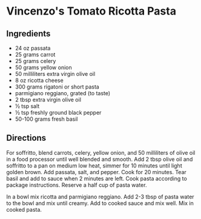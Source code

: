 # Vincenzo's Tomato Ricotta Pasta

## Ingredients

- 24 oz passata
- 25 grams carrot
- 25 grams celery
- 50 grams yellow onion
- 50 milliliters extra virgin olive oil
- 8 oz ricotta cheese
- 300 grams rigatoni or short pasta
- parmigiano reggiano, grated (to taste)
- 2 tbsp extra virgin olive oil
- ½ tsp salt
- ½ tsp freshly ground black pepper
- 50-100 grams fresh basil

## Directions

For soffritto, blend carrots, celery, yellow onion, and 50 milliliters of
olive oil in a food processor until well blended and smooth. Add 2 tbsp olive
oil and soffritto to a pan on medium low heat, simmer for 10 minutes until
light golden brown. Add passata, salt, and pepper. Cook for 20 minutes. Tear
basil and add to sauce when 2 minutes are left. Cook pasta according to
package instructions. Reserve a half cup of pasta water.

In a bowl mix ricotta and parmigiano reggiano. Add 2-3 tbsp of pasta water to
the bowl and mix until creamy. Add to cooked sauce and mix well. Mix in cooked
pasta.

